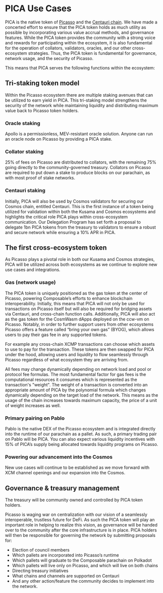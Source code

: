 # PICA Use Cases

PICA is the native token of [Picasso](../picasso-parachain-overview.md) and the [Centauri chain](../centauri-chain.md). We have made a concerted effort to ensure that the PICA token holds as much utility as possible by incorporating various value accrual methods, and governance features. While the PICA token provides the community with a strong voice and rewards for participating within the ecosystem, it is also fundamental for the operation of collators, validators, oracles, and our other cross-ecosystem strategies. Thus, the PICA token is fundamental for governance, network usage, and the security of Picasso.

This means that PICA serves the following functions within the ecosystem:

## Tri-staking token model

Within the Picasso ecosystem there are multiple staking avenues that can be utilized to earn yield in PICA. This tri-staking model strengthens the security of the network while maintaining liquidity and distributing maximum value back to Picasso token holders.

### Oracle staking​
Apollo is a permissionless, MEV-resistant oracle solution. Anyone can run an oracle node on Picasso by providing a PICA stake.

### Collator staking​ 
25% of fees on Picasso are distributed to collators, with the remaining 75% going directly to the community-governed treasury. Collators on Picasso are required to put down a stake to produce blocks on our parachain, as with most proof of stake networks. 

### Centauri staking
Initially, PICA will also be used by Cosmos validators for securing our Cosmos chain, entitled Centauri. This is the first instance of a token being utilized for validation within both the Kusama and Cosmos ecosystems and highlights the critical role PICA plays within cross-ecosystem communication. Our Delegation Program has set forth a proposal to delegate 1bn PICA tokens from the treasury to validators to ensure a robust and secure network while ensuring a 10% APR in PICA.

## The first cross-ecosystem token
As Picasso plays a pivotal role in both our Kusama and Cosmos strategies, PICA will be utilized across both ecosystems as we continue to explore new use cases and integrations.

### Gas (network usage)​
The PICA token is uniquely positioned as the gas token at the center of Picasso, powering Composable’s efforts to enhance blockchain interoperability. Initially, this means that PICA will not only be used for transactions on Picasso itself but will also be required for bridging assets via Centauri, and cross-chain function calls. Additionally, PICA will also act as the gas token for the CosmWasm dApps deployed on the ccw-vm on Picasso. Notably, in order to further support users from other ecosystems Picasso offers a feature called “bring your own gas” (BYOG), which allows users to pay their gas fee in any supported tokens.

For example any cross-chain XCMP transactions can choose which assets to use to pay for the transaction. These tokens are then swapped for PICA under the hood, allowing users and liquidity to flow seamlessly through Picasso regardless of what ecosystem they are arriving from.

All fees may change dynamically depending on network load and pool or protocol fee formulas. The most fundamental factor for gas fees is the computational resources it consumes which is represented as the transaction's "weight". The weight of a transaction is converted into an appropriate amount of PICA by the polynomial formula which changes dynamically depending on the target load of the network. This means as the usage of the chain increases towards maximum capacity, the price of a unit of weight increases as well.

### Primary pairing on Pablo​

Pablo is the native DEX of the Picasso ecosystem and is integrated directly into the runtime of our parachain as a pallet. As such, a primary trading pair on Pablo will be PICA. You can also expect various liquidity incentives with 15% of PICA’s supply being allocated towards liquidity programs on Picasso. 

### Powering our advancement into the Cosmos
New use cases will continue to be established as we move forward with XCM channel openings and our expansion into the Cosmos.

## Governance & treasury management

The treasury will be community owned and controlled by PICA token holders.

Picasso is waging war on centralization with our vision of a seamlessly interoperable, trustless future for DeFi. As such the PICA token will play an important role in helping to realize this vision, as governance will be handed over to the community after the core infrastructure is in place. PICA holders will then be responsible for governing the network by submitting proposals for:

- Election of council members
- Which pallets are incorporated into Picasso’s runtime
- Which pallets will graduate to the Composable parachain on Polkadot
- Which pallets will live only on Picasso, and which will live on both chains
- Directing treasury initiatives
- What chains and channels are supported on Centauri
- And any other action/feature the community decides to implement into the network.